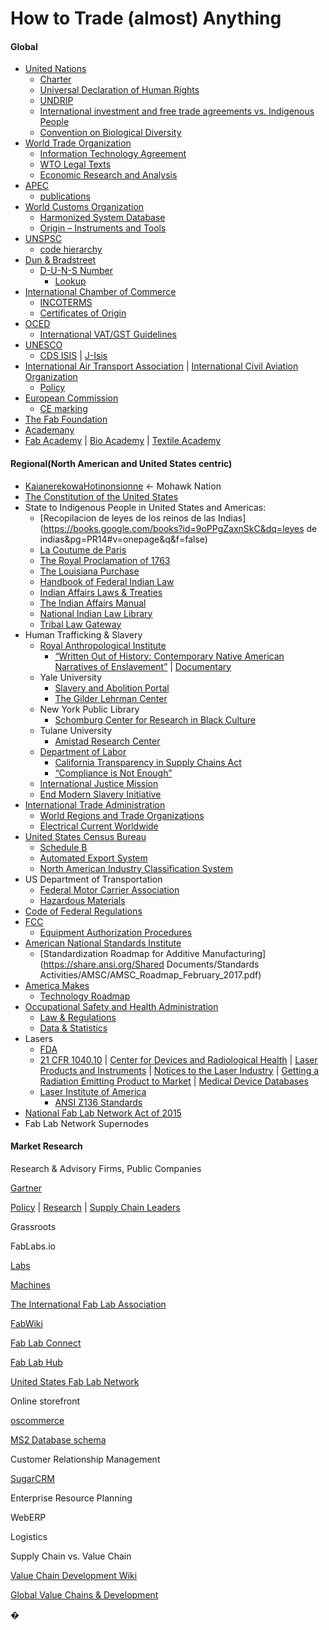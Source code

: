 # **How to Trade \(almost\) Anything**

#### **Global**

* [United Nations](http://www.un.org/en/index.html)
  * [Charter](http://www.un.org/en/charter-united-nations/index.html)
  * [Universal Declaration of Human Rights](http://www.un.org/en/universal-declaration-human-rights/index.html)
  * [UNDRIP](https://www.un.org/development/desa/indigenouspeoples/declaration-on-the-rights-of-indigenous-peoples.html)
  * [International investment and free trade agreements vs. Indigenous People](https://www.culturalsurvival.org/sites/default/files/media/report_on_investments_vtc_1.pdf)
  * [Convention on Biological Diversity](https://www.cbd.int/convention/text/default.shtml)
* [World Trade Organization](https://www.wto.org/)
  * [Information Technology Agreement](https://www.wto.org/english/tratop_e/inftec_e/inftec_e.htm#top)
  * [WTO Legal Texts](https://www.wto.org/english/docs_e/legal_e/legal_e.htm)
  * [Economic Research and Analysis](https://www.wto.org/english/res_e/reser_e/reser_e.htm)
* [APEC](https://www.apec.org/)
  * [publications](http://publications.apec.org/)
* [World Customs Organization](http://www.wcoomd.org/en.aspx)
  * [Harmonized System Database](http://www.wcoomd.org/en/online-services/hs-online.aspx)
  * [Origin – Instruments and Tools](http://www.wcoomd.org/en/topics/origin/instrument-and-tools.aspx)
* [UNSPSC](https://www.unspsc.org/)
  * [code hierarchy](https://www.unspsc.org/faqs#How%20does%20UNSPSC%20work)
* [Dun & Bradstreet](http://www.dnb.com/about-us/company/history.html)
  * [D-U-N-S Number](http://www.dnb.com/duns-number.html)
    * [Lookup](http://www.dnb.com/duns-number/lookup.html)
* [International Chamber of Commerce](https://iccwbo.org/)
  * [INCOTERMS](https://iccwbo.org/resources-for-business/incoterms-rules/)
  * [Certificates of Origin](https://iccwbo.org/resources-for-business/certificates-of-origin/)
* [OCED](http://www.oecd.org/about/)
  * [International VAT/GST Guidelines](http://www.oecd.org/ctp/consumption/international-vat-gst-guidelines.htm)
* [UNESCO](http://en.unesco.org/)
  * [CDS ISIS](http://portal.unesco.org/ci/en/ev.php-URL_ID=2071&URL_DO=DO_TOPIC&URL_SECTION=201.html) \| [J-Isis](https://kenai.com/projects/j-isis)
* [International Air Transport Association](http://www.iata.org/about/pages/index.aspx) \| [International Civil Aviation Organization](http://www.icao.int/Pages/default.aspx)
  * [Policy](http://www.iata.org/policy/Pages/default.aspx)
* [European Commission](https://ec.europa.eu/commission/index_en)
  * [CE marking](http://ec.europa.eu/growth/single-market/ce-marking/)
* [The Fab Foundation](http://www.fabfoundation.org/)
* [Academany](http://docs.academany.org/)
* [Fab Academy](http://fabacademy.org/) \| [Bio Academy](http://bio.academany.org/) \| [Textile Academy](http://fabtextiles.org/tag/academany/)

#### **Regional\(North American and United States centric\)**

* [Kaianerekowa](http://www.ganienkeh.net/thelaw.html)[Hotinonsionne](http://www.ganienkeh.net/thelaw.html) ← Mohawk Nation
* [The Constitution of the United States](https://www.archives.gov/founding-docs/constitution-transcript)
* State to Indigenous People in United States and Americas:
  * [Recopilacion de leyes de los reinos de las Indias](https://books.google.com/books?id=9oPPgZaxnSkC&dq=leyes de indias&pg=PR14#v=onepage&q&f=false)
  * [La Coutume de Paris](http://www.jstor.org/stable/4232727)
  * [The Royal Proclamation of 1763](http://www.ushistory.org/us/9a.asp)
  * [The Louisiana Purchase](https://www.archives.gov/exhibits/american_originals/louistxt.html)
  * [Handbook of Federal Indian Law](http://thorpe.ou.edu/cohen.html)
  * [Indian Affairs Laws & Treaties](http://digital.library.okstate.edu/Kappler/)
  * [The Indian Affairs Manual](https://www.bia.gov/WhatWeDo/Knowledge/Directives/IAM/index.htm)
  * [National Indian Law Library](http://www.narf.org/nill/index.html)
  * [Tribal Law Gateway](http://www.narf.org/nill/triballaw/index.html)
* Human Trafficking & Slavery
  * [Royal Anthropological Institute](https://www.therai.org.uk/)
    * [“](http://www.academia.edu/323423/Written_Out_of_History_Contemporary_Native_American_Narratives_of_Enslavement)[Written Out of History: Contemporary Native American Narratives of Enslavement”](http://www.academia.edu/323423/Written_Out_of_History_Contemporary_Native_American_Narratives_of_Enslavement) \| [Documentary](http://www.simolab-creativeav.co.uk/portfolio/item/written-out-of-history/)
  * Yale University
    * [Slavery and Abolition Portal](http://slavery.yale.edu/about/methodology)
    * [The Gilder Lehrman Center](http://glc.yale.edu/)
  * New York Public Library
    * [Schomburg Center for Research in Black Culture](https://www.nypl.org/locations/schomburg)
  * Tulane University
    * [Amistad Research Center](http://www.amistadresearchcenter.org/)
  * [Department of Labor](https://www.dol.gov/)
    * [California Transparency in Supply Chains Act](https://www.dol.gov/ilab/child-forced-labor/California-Transparency-in-Supply-Chains-Act.htm)
    * [“](http://www.verite.org/wp-content/uploads/2016/11/VTE_WhitePaper_California_Bill657FINAL5.pdf)[Compliance is Not Enough](http://www.verite.org/wp-content/uploads/2016/11/VTE_WhitePaper_California_Bill657FINAL5.pdf)[”](http://www.verite.org/wp-content/uploads/2016/11/VTE_WhitePaper_California_Bill657FINAL5.pdf)
  * [International Justice Mission](https://www.ijm.org/who-we-are)
  * [End Modern Slavery Initiative](https://freedomcommons.ijm.org/action-alert/end-modern-slavery-initiative)
* [International Trade Administration](http://trade.gov/)
  * [World Regions and Trade Organizations](http://www.trade.gov/mas/ian/referenceinfo/tg_ian_001874.asp)
  * [Electrical Current Worldwide](http://www.trade.gov/mas/ian/ECW/all.html)
* [United States Census Bureau](https://www.census.gov/foreign-trade/index.html)
  * [Schedule B](https://www.census.gov/foreign-trade/schedules/b/index.html)
  * [Automated Export System](https://www.census.gov/foreign-trade/aes/index.html)
  * [North American Industry Classification System](https://www.census.gov/eos/www/naics/)
* US Department of Transportation
  * [Federal Motor Carrier Association](https://www.fmcsa.dot.gov/)
  * [Hazardous Materials](https://www.fmcsa.dot.gov/regulations/hazardous-materials)
* [Code of Federal Regulations](http://www.ecfr.gov/cgi-bin/ECFR?page=browse)
* [FCC](https://www.fcc.gov/about/overview)
  * [Equipment Authorization Procedures](https://www.fcc.gov/general/equipment-authorization-procedures)
* [American National Standards Institute](https://www.ansi.org/)
  * [Standardization Roadmap for Additive Manufacturing](https://share.ansi.org/Shared Documents/Standards Activities/AMSC/AMSC_Roadmap_February_2017.pdf)
* [America Makes](https://www.americamakes.us/)
  * [Technology Roadmap](https://www.americamakes.us/images/publicdocs/America_Makes_Technology_Roadmap_v2_PUBLIC_080415.pdf)
* [Occupational Safety and Health Administration](https://www.osha.gov/)
  * [Law & Regulations](https://www.osha.gov/law-regs.html)
  * [Data & Statistics](https://www.osha.gov/oshstats/index.html)
* Lasers
  * [FDA](https://www.fda.gov/)
  * [21 CFR 1040.10](http://www.ecfr.gov/cgi-bin/text-idx?SID=a7dc438db21026b83a4cfd2ce86848d6&mc=true&node=se21.8.1040_110&rgn=div8) \| [Center for Devices and Radiological Health](https://www.fda.gov/AboutFDA/CentersOffices/OfficeofMedicalProductsandTobacco/CDRH/) \| [Laser Products and Instruments](https://www.fda.gov/radiation-emittingproducts/radiationemittingproductsandprocedures/homebusinessandentertainment/laserproductsandinstruments/default.htm) \| [Notices to the Laser Industry](https://www.fda.gov/Radiation-EmittingProducts/RadiationEmittingProductsandProcedures/HomeBusinessandEntertainment/LaserProductsandInstruments/ucm116422.htm) \| [Getting a Radiation Emitting Product to Market](https://www.fda.gov/Radiation-EmittingProducts/ElectronicProductRadiationControlProgram/GettingaProducttoMarket/default.htm) \| [Medical Device Databases](https://www.fda.gov/MedicalDevices/DeviceRegulationandGuidance/Databases/default.htm)
  * [Laser Institute of America](https://www.lia.org/)
    * [ANSI Z136 Standards](https://www.lia.org/publications/ansi)
* [National Fab Lab Network Act of 2015](https://www.congress.gov/bill/114th-congress/house-bill/1622)
* Fab Lab Network Supernodes

#### **Market Research**

Research & Advisory Firms, Public Companies

[Gartner](http://www.gartner.com/technology/about.jsp)

[Policy](http://www.gartner.com/technology/about/policies/guidelines_ov.jsp) \| [Research](http://www.gartner.com/technology/research.jsp) \| [Supply Chain Leaders](http://www.gartner.com/imagesrv/pdf/gartner_eup_supplychainleaders_productcard.pdf)

Grassroots

FabLabs.io

[Labs](https://www.fablabs.io/labs)

[Machines](https://www.fablabs.io/machines)

[The International Fab Lab Association](http://empty-ice-3260.herokuapp.com/)

[FabWiki](http://wiki.fablab.is/wiki/Main_Page)

[Fab Lab Connect](http://www.fablabconnect.com/)

[Fab Lab Hub](http://fablabhub.org/)

[United States Fab Lab Network](http://usfln.org/)

Online storefront

[oscommerce](https://www.oscommerce.com/)

[MS2 Database schema](http://addons.oscommerce.com/info/3853)

Customer Relationship Management

[SugarCRM](https://www.sugarcrm.com/)

Enterprise Resource Planning

WebERP

Logistics

Supply Chain vs. Value Chain

[Value Chain Development Wiki](https://www.microlinks.org/good-practice-center/value-chain-wiki)

[Global Value Chains & Development](http://www.cggc.duke.edu/projects/gvc.php)

�


